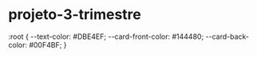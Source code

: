 # projeto-3-trimestre
:root {
    --text-color: #DBE4EF;
    --card-front-color: #144480;
    --card-back-color: #00F4BF;
}